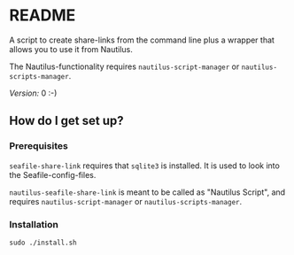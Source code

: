# README #

A script to create share-links from the command line plus a 
wrapper that allows you to use it from Nautilus.

The Nautilus-functionality requires `nautilus-script-manager` or
`nautilus-scripts-manager`.

*Version:* 0 :-)

## How do I get set up? ##

### Prerequisites ###

`seafile-share-link` requires that `sqlite3` is installed.
It is used to look into the Seafile-config-files.

`nautilus-seafile-share-link` is meant to be called as "Nautilus Script",
and requires `nautilus-script-manager` or `nautilus-scripts-manager`.

### Installation ###

    sudo ./install.sh
